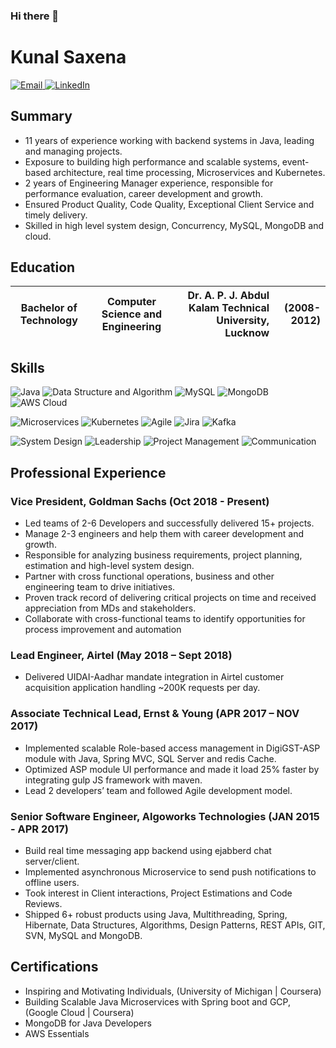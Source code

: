 ### Hi there 👋

<!--
**kunalsaxena/kunalsaxena** is a ✨ _special_ ✨ repository because its `README.md` (this file) appears on your GitHub profile.

Here are some ideas to get you started:

- 🔭 I’m currently working on ...ABC
- 🌱 I’m currently learning ...XYZ
- 👯 I’m looking to collaborate on ...
- 🤔 I’m looking for help with ...
- 💬 Ask me about ...
- 📫 How to reach me: ...
- 😄 Pronouns: ...
- ⚡ Fun fact: ...
-->
# Kunal Saxena
<div>
  <a href="mailto:your-email-address" target="_blank">
    <img src="https://img.shields.io/badge/-Email-c14438?style=flat-square&logo=gmail&logoColor=white" alt="Email">
  </a>
  <a href="https://www.linkedin.com/in/your-linkedin-username/" target="_blank">
    <img src="https://img.shields.io/badge/-LinkedIn-blue?style=flat-square&logo=linkedin&logoColor=white" alt="LinkedIn">
  </a>
</div>

## Summary
* 11 years of experience working with backend systems in Java, leading and managing projects. 
* Exposure to building high performance and scalable systems, event-based architecture, real time processing, Microservices and Kubernetes.
* 2 years of Engineering Manager experience, responsible for performance evaluation, career development and growth.
* Ensured Product Quality, Code Quality, Exceptional Client Service and timely delivery.
* Skilled in high level system design, Concurrency, MySQL, MongoDB and cloud.


## Education


| Bachelor of Technology        | Computer Science and Engineering      | Dr. A. P. J. Abdul Kalam Technical University, Lucknow     | (2008-2012)  |
| ------------- |:-------------:| -----:| ----:|

## Skills
![Java](https://img.shields.io/badge/-Java-007396?style=flat-square&logo=java&logoColor=white)
![Data Structure and Algorithm](https://img.shields.io/badge/-Data%20Structure%20and%20Algorithm-ffa500?style=flat-square)
![MySQL](https://img.shields.io/badge/-MySQL-4479A1?style=flat-square&logo=mysql&logoColor=white)
![MongoDB](https://img.shields.io/badge/-MongoDB-47A248?style=flat-square&logo=mongodb&logoColor=white)
![AWS Cloud](https://img.shields.io/badge/-AWS%20Cloud-232F3E?style=flat-square&logo=amazon-aws&logoColor=white)

![Microservices](https://img.shields.io/badge/-Microservices-000000?style=flat-square&logo=microservices&logoColor=white)
![Kubernetes](https://img.shields.io/badge/-Kubernetes-326CE5?style=flat-square&logo=kubernetes&logoColor=white)
![Agile](https://img.shields.io/badge/-Agile-5C6BC0?style=flat-square)
![Jira](https://img.shields.io/badge/-Jira-0052CC?style=flat-square&logo=jira&logoColor=white)
![Kafka](https://img.shields.io/badge/-Kafka-000000?style=flat-square&logo=apache-kafka&logoColor=white)

![System Design](https://img.shields.io/badge/-System%20Design-2C3E50?style=flat-square)
![Leadership](https://img.shields.io/badge/-Leadership-FFA500?style=flat-square)
![Project Management](https://img.shields.io/badge/-Project%20Management-2C3E50?style=flat-square)
![Communication](https://img.shields.io/badge/-Communication-1abc9c?style=flat-square)



## Professional Experience

### Vice President, Goldman Sachs (Oct 2018 - Present)

- Led teams of 2-6 Developers and successfully delivered 15+ projects.
- Manage 2-3 engineers and help them with career development and growth.
- Responsible for analyzing business requirements, project planning, estimation and high-level system design.
- Partner with cross functional operations, business and other engineering team to drive initiatives.
- Proven track record of delivering critical projects on time and received appreciation from MDs and stakeholders.
- Collaborate with cross-functional teams to identify opportunities for process improvement and automation

### Lead Engineer, Airtel (May 2018 – Sept 2018)
* Delivered UIDAI-Aadhar mandate integration in Airtel customer acquisition application handling ~200K requests per day.

### Associate Technical Lead, Ernst & Young (APR 2017 – NOV 2017)
* Implemented scalable Role-based access management in DigiGST-ASP module with Java, Spring MVC, SQL Server and redis Cache.
* Optimized ASP module UI performance and made it load 25% faster by integrating gulp JS framework with maven.
* Lead 2 developers’ team and followed Agile development model.

### Senior Software Engineer, Algoworks Technologies (JAN 2015 - APR 2017)
* Build real time messaging app backend using ejabberd chat server/client.
* Implemented asynchronous Microservice to send push notifications to offline users.
* Took interest in Client interactions, Project Estimations and Code Reviews.
* Shipped 6+ robust products using Java, Multithreading, Spring, Hibernate, Data Structures, Algorithms, Design Patterns, REST APIs, GIT, SVN, MySQL and MongoDB.

<!--
## Projects

### Predicting Customer Churn in Telecommunications Industry

- Built a machine learning model to predict customer churn for a telecommunications company using Python and Scikit-learn
- Achieved an accuracy of 85% on the test data set
- Presented findings and recommendations to the company's senior management
-->

## Certifications
- Inspiring and Motivating Individuals, (University of Michigan | Coursera)
- Building Scalable Java Microservices with Spring boot and GCP, (Google Cloud | Coursera)
- MongoDB for Java Developers
- AWS Essentials

